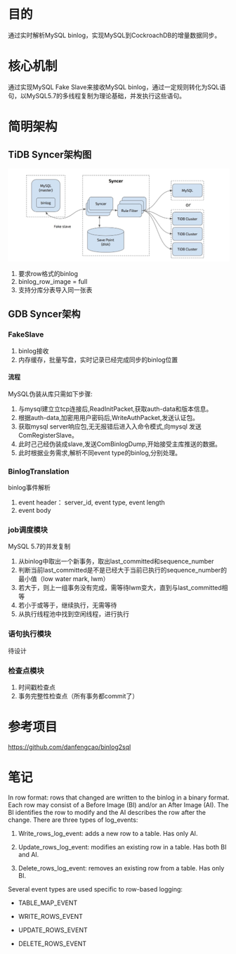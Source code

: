 # 目的

通过实时解析MySQL binlog，实现MySQL到CockroachDB的增量数据同步。

# 核心机制

通过实现MySQL Fake Slave来接收MySQL binlog，通过一定规则转化为SQL语句，以MySQL5.7的多线程复制为理论基础，并发执行这些语句。

# 简明架构

## TiDB Syncer架构图
![](syncer-architecture.png)
1. 要求row格式的binlog
2. binlog_row_image = full
3. 支持分库分表导入同一张表

## GDB Syncer架构

### FakeSlave 

1. binlog接收
2. 内存缓存，批量写盘，实时记录已经完成同步的binlog位置

#### **流程**

MySQL伪装从库只需如下步骤:
1. 与mysql建立立tcp连接后,ReadInitPacket,获取auth-data和版本信息。
2. 根据auth-data,加密用用户密码后,WriteAuthPacket,发送认证包。
3. 获取mysql server响应包,无无报错后进入入命令模式,向mysql 发送 ComRegisterSlave。
4. 此时己己经伪装成slave,发送ComBinlogDump,开始接受主库推送的数据。
5. 此时根据业务需求,解析不同event type的binlog,分别处理。


### BinlogTranslation

binlog事件解析
1. event header： server_id, event type, event length
2. event body


### job调度模块

MySQL 5.7的并发复制

1. 从binlog中取出一个新事务，取出last_committed和sequence_number
2. 判断当前last_committed是不是已经大于当前已执行的sequence_number的最小值（low water mark, lwm）
3. 若大于，则上一组事务没有完成，需等待lwm变大，直到与last_committed相等
4. 若小于或等于，继续执行，无需等待
5. 从执行线程池中找到空闲线程，进行执行

### 语句执行模块

待设计

### 检查点模块

1. 时间戳检查点
2. 事务完整性检查点（所有事务都commit了）

# 参考项目

https://github.com/danfengcao/binlog2sql








# 笔记

In row format: rows that changed are written to the binlog in a binary format. Each row may consist of a Before Image (BI) and/or an After Image (AI). The BI identifies the row to modify and the AI describes the row after the change. There are three types of log_events:

1. Write_rows_log_event: adds a new row to a table. Has only AI.

2. Update_rows_log_event: modifies an existing row in a table. Has both BI and AI.

3. Delete_rows_log_event: removes an existing row from a table. Has only BI.



Several event types are used specific to row-based logging:

* TABLE_MAP_EVENT

* WRITE_ROWS_EVENT

* UPDATE_ROWS_EVENT

* DELETE_ROWS_EVENT
